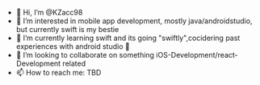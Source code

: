 - 👋 Hi, I’m @KZacc98
- 👀 I’m interested in mobile app development, mostly java/androidstudio, but currently swift is my bestie
- 🌱 I’m currently learning swift and its going "swiftly",cocidering past experiences with android studio 🤡
- 💞️ I’m looking to collaborate on something iOS-Development/react-Development related
- 📫 How to reach me: TBD

<!---
KZacc98/KZacc98 is a ✨ special ✨ repository because its `README.md` (this file) appears on your GitHub profile.
You can click the Preview link to take a look at your changes.
--->
